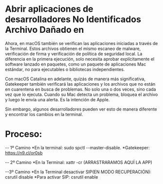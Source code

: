 # Abrir aplicaciones de desarrolladores No Identificados Archivo Dañado en 


Ahora, en macOS también se verifican las aplicaciones iniciadas a través de la Terminal. Estos archivos obtienen el mismo escaneo de malware, verificación de firma y verificación de política de seguridad local. 
La diferencia en la primera ejecución, solo necesita aprobar explícitamente el software lanzado en paquetes, como un paquete de aplicaciones Mac estándar, no para ejecutables o bibliotecas independientes.

Con macOS Catalina en adelante, quizás de manera más significativa, Gatekeeper también verificará las aplicaciones y los archivos que no están en cuarentena en busca de problemas. No solo una o dos veces, sino cada vez que lo ejecuta. Cuando su Mac detecta un problema, bloquea el archivo y luego le envía una alerta.
Es la intención de Apple. 

Sin embargo, algunos desarrolladores pueden ver esto de manera diferente y encontrar los cambios en la terminal.

# Proceso:

-- 1º Camino
*En la terminal: sudo spctl --master-disable.
*Gatekeeper: https://n9.cl/or0sb

-- 2º Camino 
*En la Terminal: xattr -cr (ARRASTRARAMOS AQUÍ LA APP)

--3º Camino
*En la Terminal desactivar SIP(EN MODO RECUPERACIÓN): csrutil disable
*Para activar SIP: csrutil enable
